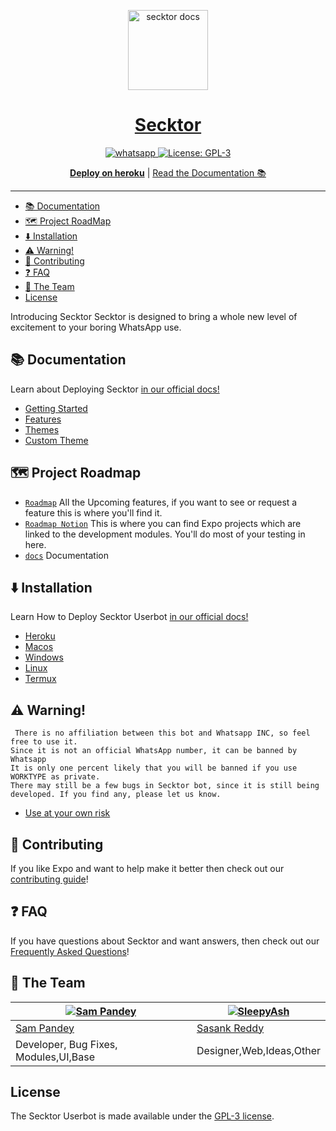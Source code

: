 <p align="center">
  <a href="https://docs.secktor.live/">
    <img alt="secktor docs" height="128" src="https://i.imgur.com/7qzTVOh.png">
    <h1 align="center">Secktor</h1>
  </a>
</p>

<p align="center">

  <a aria-label="Join our chats" href="https://chat.whatsapp.com/Bl2F9UTVU4CBfZU6eVnrbCl" target="_blank">
    <img alt="whatsapp" src="https://img.shields.io/badge/Join Group-25D366?style=for-the-badge&logo=whatsapp&logoColor=white" />
  </a>
 
  <a aria-label="Secktor is free to use" href="https://github.com/expo/expo/blob/main/LICENSE" target="_blank">
    <img alt="License: GPL-3" src="https://badges.frapsoft.com/os/gpl/gpl.png?v=103)](https://opensource.org/licenses/GPL-3.0/" target="_blank" />
  </a>
</p>
<p align="center">
  <a aria-label="Deploy on heroku" href="https://www.heroku.com/deploy/?template=https://github.com/citelvoid/Secktor-Md"><b>Deploy on heroku</b></a>
 |
  <a aria-label="secktor documentation" href="https://docs.secktor.live">Read the Documentation 📚</a>
</p>

---

- [📚 Documentation](#-documentation)
- [🗺 Project RoadMap](#-project-layout)
- [⬇️ Installation ](#⬇️-installation)
- [⚠️ Warning!](#⚠️-warning)
- [👏 Contributing](#-contributing)
- [❓ FAQ](#-faq)
- [💙 The Team](#-the-team)
- [License](#license)

Introducing Secktor
Secktor is designed to bring a whole new level of excitement to your boring WhatsApp use.

## 📚 Documentation

<p>Learn about Deploying Secktor <a aria-label="secktor documentation" href="https://docs.secktor.live">in our official docs!</a></p>

- [Getting Started](https://docs.secktor.live/)
- [Features](https://docs.secktor.live/features/introduction/)
- [Themes](https://docs.secktor.live/themes/introduction/)
- [Custom Theme](https://docs.secktor.live/themes/custom-theme/)

## 🗺 Project Roadmap

- [`Roadmap`](https://roadmap.secktor.live) All the Upcoming features, if you want to see or request a feature this is where you'll find it.
- [`Roadmap Notion`](https://secktor.notion.site) This is where you can find Expo projects which are linked to the development modules. You'll do most of your testing in here.
- [`docs`](https://docs.secktor.live) Documentation 

## ⬇️ Installation 

<p>Learn How to Deploy Secktor Userbot <a aria-label="secktor documentation" href="https://docs.secktor.live">in our official docs!</a></p>

- [Heroku](https://docs.secktor.live/tutorial/heroku/)
- [Macos](https://docs.secktor.live/tutorial/macos/)
- [Windows](https://docs.secktor.live/tutorial/windows/)
- [Linux](https://docs.secktor.live/tutorial/linux/)
- [Termux](https://docs.secktor.live/tutorial/termux/)

## ⚠️ Warning! 
```
 There is no affiliation between this bot and Whatsapp INC, so feel free to use it.
Since it is not an official WhatsApp number, it can be banned by Whatsapp
It is only one percent likely that you will be banned if you use WORKTYPE as private.
There may still be a few bugs in Secktor bot, since it is still being developed. If you find any, please let us know.
```
- [Use at your own risk](https://docs.secktor.live/introduction/why-not-secktor/)
## 👏 Contributing

If you like Expo and want to help make it better then check out our [contributing guide](/CONTRIBUTING.md)! 

## ❓ FAQ

If you have questions about Secktor and want answers, then check out our [Frequently Asked Questions](https://docs.secktor.live/introduction/faq/)!


## 💙 The Team

[![Sam Pandey](https://github.com/sampandey001.png?size=110)](https://github.com/sampandey001) | [![SleepyAsh](https://github.com/backendbeast.png?size=110)](https://github.com/backendbeast)
----|----
[Sam Pandey](https://wa.me/919628516236) | [Sasank Reddy](https://t.me/CTRLIntelligence)
Developer, Bug Fixes, Modules,UI,Base |  Designer,Web,Ideas,Other

## License

The Secktor Userbot is made available under the [GPL-3 license](LICENSE). 
<p align="center"> 


   

  



